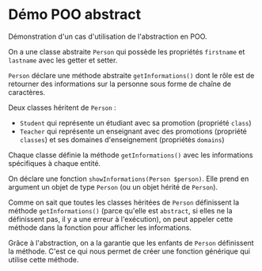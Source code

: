 # Démo POO abstract

Démonstration d'un cas d'utilisation de l'abstraction en POO.

On a une classe abstraite `Person` qui possède les propriétés `firstname` et `lastname` avec les getter et setter.

`Person` déclare une méthode abstraite `getInformations()` dont le rôle est de retourner des informations sur la personne sous forme de chaîne de caractères.

Deux classes héritent de `Person` :

- `Student` qui représente un étudiant avec sa promotion (propriété `class`)
- `Teacher` qui représente un enseignant avec des promotions (propriété `classes`) et ses domaines d'enseignement (propriétés `domains`)

Chaque classe définie la méthode `getInformations()` avec les informations spécifiques à chaque entité.

On déclare une fonction `showInformations(Person $person)`. Elle prend en argument un objet de type `Person` (ou un objet hérité de `Person`).

Comme on sait que toutes les classes héritées de `Person` définissent la méthode `getInformations()` (parce qu'elle est `abstract`, si elles ne 
la définissent pas, il y a une erreur à l'exécution), on peut appeler cette méthode dans la fonction pour afficher les informations.

Grâce à l'abstraction, on a la garantie que les enfants de `Person` définissent la méthode. C'est ce qui nous permet de créer une fonction
générique qui utilise cette méthode.
